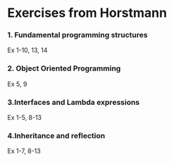 # Exercises from Horstmann
### 1. Fundamental programming structures 
Ex 1-10, 13, 14

### 2. Object Oriented Programming
Ex 5, 9

### 3.Interfaces and Lambda expressions
Ex 1-5, 8-13

### 4.Inheritance and reflection
Ex 1-7, 8-13
